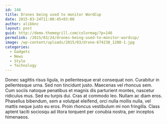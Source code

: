 ```yaml
---
id: 146
title: Drones being used to monitor WordCup
date: 2015-03-24T11:00:45+03:00
author: alibknc
layout: post
guid: http://demo.themegrill.com/colormag/?p=146
permalink: /2015/03/24/drones-being-used-to-monitor-wordcup/
image: /wp-content/uploads/2015/03/drone-674238_1280-1.jpg
categories:
  - Gadgets
  - News
  - Style
  - Technology
---
```

Donec sagittis risus ligula, in pellentesque erat consequat non. Curabitur in pellentesque urna. Sed non tincidunt justo. Maecenas vel rhoncus sem. Cum sociis natoque penatibus et magnis dis parturient montes, nascetur ridiculus mus. Sed eu turpis dui. Cras at commodo leo. Nullam ac diam eros. Phasellus bibendum, sem a volutpat eleifend, orci nulla mollis nulla, vel mattis neque justo eu eros. Proin rhoncus vestibulum mi non fringilla. Class aptent taciti sociosqu ad litora torquent per conubia nostra, per inceptos himenaeos.